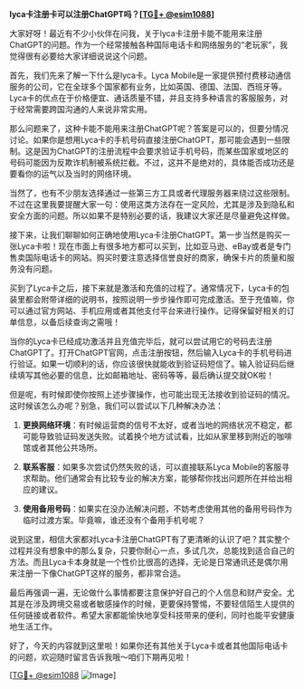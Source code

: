 **lyca卡注册卡可以注册ChatGPT吗？[[TG💪+ @esim1088](https://t.me/s/esim1088)]**

大家好呀！最近有不少小伙伴在问我，关于lyca卡注册卡能不能用来注册ChatGPT的问题。作为一个经常接触各种国际电话卡和网络服务的“老玩家”，我觉得很有必要给大家详细说说这个问题。

首先，我们先来了解一下什么是lyca卡。Lyca Mobile是一家提供预付费移动通信服务的公司，它在全球多个国家都有业务，比如英国、德国、法国、西班牙等。Lyca卡的优点在于价格便宜、通话质量不错，并且支持多种语言的客服服务，对于经常需要跨国沟通的人来说非常实用。

那么问题来了，这种卡能不能用来注册ChatGPT呢？答案是可以的，但要分情况讨论。如果你是想用Lyca卡的手机号码直接注册ChatGPT，那可能会遇到一些限制。这是因为ChatGPT的注册流程中会要求验证手机号码，而某些国家或地区的号码可能因为反欺诈机制被系统拦截。不过，这并不是绝对的，具体能否成功还是要看你的运气以及当时的网络环境。

当然了，也有不少朋友选择通过一些第三方工具或者代理服务器来绕过这些限制。不过在这里我要提醒大家一句：使用这类方法存在一定风险，尤其是涉及到隐私和安全方面的问题。所以如果不是特别必要的话，我建议大家还是尽量避免这样做。

接下来，让我们聊聊如何正确地使用Lyca卡注册ChatGPT。第一步当然是购买一张Lyca卡啦！现在市面上有很多地方都可以买到，比如亚马逊、eBay或者是专门售卖国际电话卡的网站。购买时要注意选择信誉良好的商家，确保卡片的质量和服务没有问题。

买到了Lyca卡之后，接下来就是激活和充值的过程了。通常情况下，Lyca卡的包装里都会附带详细的说明书，按照说明一步步操作即可完成激活。至于充值嘛，你可以通过官方网站、手机应用或者其他支付平台来进行操作。记得保留好相关的订单信息，以备后续查询之需哦！

当你的Lyca卡已经成功激活并且充值完毕后，就可以尝试用它的号码去注册ChatGPT了。打开ChatGPT官网，点击注册按钮，然后输入Lyca卡的手机号码进行验证。如果一切顺利的话，你应该很快就能收到验证码短信了。输入验证码后继续填写其他必要的信息，比如邮箱地址、密码等等，最后确认提交就OK啦！

但是呢，有时候即使你按照上述步骤操作，也可能出现无法接收到验证码的情况。这时候该怎么办呢？别急，我们可以尝试以下几种解决办法：

1. **更换网络环境**：有时候运营商的信号不太好，或者当地的网络状况不稳定，都可能导致验证码发送失败。试着换个地方试试看，比如从家里移到附近的咖啡馆或者其他公共场所。
   
2. **联系客服**：如果多次尝试仍然失败的话，可以直接联系Lyca Mobile的客服寻求帮助。他们通常会有比较专业的解决方案，能够帮你找出问题所在并给出相应的建议。

3. **使用备用号码**：如果实在没办法解决问题，不妨考虑使用其他的备用号码作为临时过渡方案。毕竟嘛，谁还没有个备用手机号呢？

说到这里，相信大家都对Lyca卡注册ChatGPT有了更清晰的认识了吧？其实整个过程并没有想象中的那么复杂，只要你耐心一点，多试几次，总能找到适合自己的方法。而且Lyca卡本身就是一个性价比很高的选择，无论是日常通讯还是偶尔用来注册一下像ChatGPT这样的服务，都非常合适。

最后再强调一遍，无论做什么事情都要注意保护好自己的个人信息和财产安全。尤其是在涉及跨境交易或者敏感操作的时候，更要保持警惕，不要轻信陌生人提供的任何链接或者软件。希望大家都能愉快地享受科技带来的便利，同时也能平安健康地生活工作。

好了，今天的内容就到这里啦！如果你还有其他关于Lyca卡或者其他国际电话卡的问题，欢迎随时留言告诉我哦～咱们下期再见啦！

[[TG💪+ @esim1088](https://t.me/s/esim1088) ![Image](https://i.postimg.cc/4NQfJmqS/Snipaste-2025-05-13-00-14-12.png)]